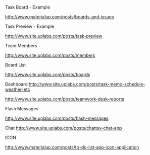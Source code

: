 

Task Board - Example

http://www.materialup.com/posts/boards-and-issues

Task Preview - Example

http://www.site.uplabs.com/posts/task-preview

Team Members

http://www.site.uplabs.com/posts/members

Board List

http://www.site.uplabs.com/posts/boards


Dashboard
http://www.site.uplabs.com/posts/task-memo-schedule-weather-etc

http://www.site.uplabs.com/posts/teamwork-desk-reports



Flash Messages

http://www.site.uplabs.com/posts/flash-messages

Chat
http://www.site.uplabs.com/posts/chattsy-chat-app

ICON

http://www.materialup.com/posts/to-do-list-app-icon-application